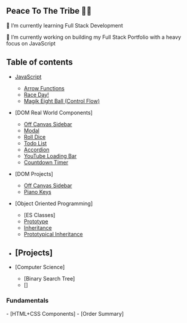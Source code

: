 <h2>Peace To The Tribe 🙏🏾</h2>
🌱 I’m currently learning Full Stack Development

🔭 I’m currently working on building my Full Stack Portfolio with a heavy focus on JavaScript

## Table of contents
 
- [JavaScript](#js-fundamentals)
  - [Arrow Functions](#arrow-functions)
  - [Race Day!](#race-day)
  - [Magik Eight Ball (Control Flow)](#magik-eight-ball)

- [DOM Real World Components]
  - [Off Canvas Sidebar](#off-canvas-sidebar)
  - [Modal](#modal)
  - [Roll Dice](#roll-dice)
  - [Todo List](#todo-list)
  - [Accordion](#accordion)
  - [YouTube Loading Bar](#youtube-bar)
  - [Countdown Timer](#countdown-timer)
- [DOM Projects]
  - [Off Canvas Sidebar](#chore-door)
  - [Piano Keys](#piano-keys)
- [Object Oriented Programming]
  - [ES Classes]
  - [Prototype](#)
  - [Inheritance](#)
  - [Prototypical Inheritance](#)
- [Projects]
  -
- [Computer Science]
   - [Binary Search Tree]
   - []
<h3>Fundamentals</h3>
- [HTML+CSS Components]
   - [Order Summary]
